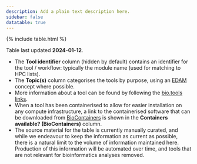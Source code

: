 ```yaml
---
description: Add a plain text description here.
sidebar: false
datatable: true
---
```



<div markdown="0"> 
{% include table.html %}
</div>


Table last updated **2024-01-12**.

- The **Tool identifier** column (hidden by default) contains an identifier for the tool / workflow: typically the module name (used for matching to HPC lists).
- The **Topic(s)** column categorises the tools by purpose, using an [EDAM](https://github.com/edamontology/edamontology) concept where possible. 
- More information about a tool can be found by following the [bio.tools links](https://bio.tools/). 
- When a tool has been containerised to allow for easier installation on any compute infrastructure, a link to the containerised software that can be downloaded from [BioContainers](https://biocontainers.pro/) is shown in the **Containers available? (BioContainers)** column. 
- The source material for the table is currently manually curated, and while we endeavour to keep the information as current as possible, there is a natural limit to the volume of information maintained here. Production of this information will be automated over time, and tools that are not relevant for bioinformatics analyses removed.



